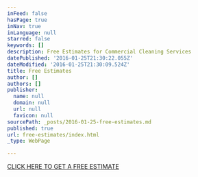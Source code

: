 ```yaml
---
inFeed: false
hasPage: true
inNav: true
inLanguage: null
starred: false
keywords: []
description: Free Estimates for Commercial Cleaning Services
datePublished: '2016-01-25T21:30:22.055Z'
dateModified: '2016-01-25T21:30:09.524Z'
title: Free Estimates
author: []
authors: []
publisher:
  name: null
  domain: null
  url: null
  favicon: null
sourcePath: _posts/2016-01-25-free-estimates.md
published: true
url: free-estimates/index.html
_type: WebPage

---
```

[CLICK HERE TO GET A FREE ESTIMATE][0]

[0]: https://bbcommercialcleaning.wufoo.com/forms/mpzhjr21wwgcsu/